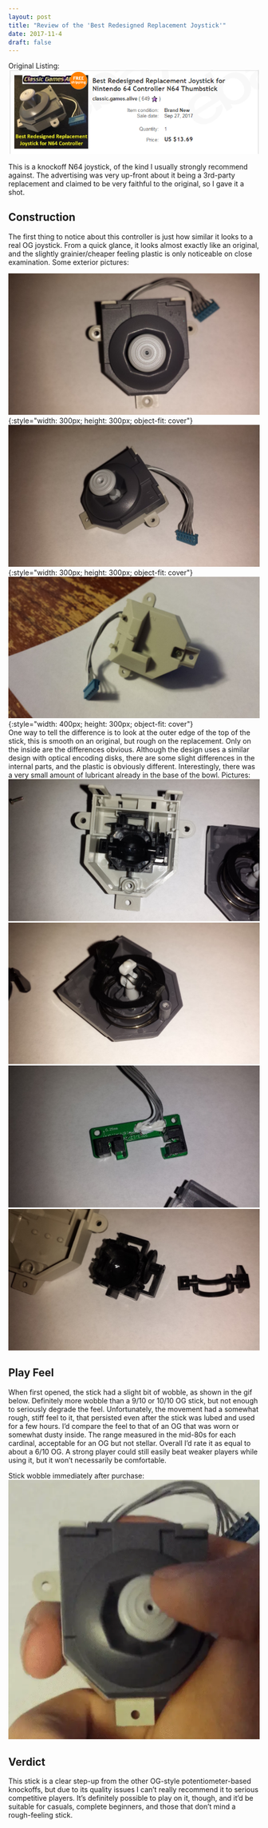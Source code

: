 ```yaml
---
layout: post
title: "Review of the 'Best Redesigned Replacement Joystick'"
date: 2017-11-4
draft: false
---
```

Original Listing:
![listing](/guides/img/thumbstick/listing.png)  

This is a knockoff N64 joystick, of the kind I usually strongly recommend against. The advertising was very up-front about it being a 3rd-party replacement and claimed to be very faithful to the original, so I gave it a shot. 
## Construction
The first thing to notice about this controller is just how similar it looks to a real OG joystick. From a quick glance, it looks almost exactly like an original, and the slightly grainier/cheaper feeling plastic is only noticeable on close examination. Some exterior pictures:

![top](/guides/img/thumbstick/top.jpg){:style="width: 300px; height: 300px; object-fit: cover"}![side](/guides/img/thumbstick/side.jpg){:style="width: 300px; height: 300px; object-fit: cover"}   
![back](/guides/img/thumbstick/back.jpg){:style="width: 400px; height: 300px; object-fit: cover"}  
One way to tell the difference is to look at the outer edge of the top of the stick, this is smooth on an original, but rough on the replacement.
Only on the inside are the differences obvious. Although the design uses a similar design with optical encoding disks, there are some slight differences in the internal parts, and the plastic is obviously different. Interestingly, there was a very small amount of lubricant already in the base of the bowl. Pictures:
![bowl](/guides/img/thumbstick/bowl.jpg)  
![spring](/guides/img/thumbstick/spring.jpg)  
![board](/guides/img/thumbstick/board.jpg)  
![pieces](/guides/img/thumbstick/pieces.jpg)  
## Play Feel
When first opened, the stick had a slight bit of wobble, as shown in the gif below. Definitely more wobble than a 9/10 or 10/10 OG stick, but not enough to seriously degrade the feel. Unfortunately, the movement had a somewhat rough, stiff feel to it, that persisted even after the stick was lubed and used for a few hours. I’d compare the feel to that of an OG that was worn or somewhat dusty inside. The range measured in the mid-80s for each cardinal, acceptable for an OG but not stellar. Overall I’d rate it as equal to about a 6/10 OG. A strong player could still easily beat weaker players while using it, but it won’t necessarily be comfortable.


Stick wobble immediately after purchase:
![wobble](/guides/img/thumbstick/wobble.webp)  

## Verdict
This stick is a clear step-up from the other OG-style potentiometer-based knockoffs, but due to its quality issues I can’t really recommend it to serious competitive players. It’s definitely possible to play on it, though, and it’d be suitable for casuals, complete beginners, and those that don’t mind a rough-feeling stick.

